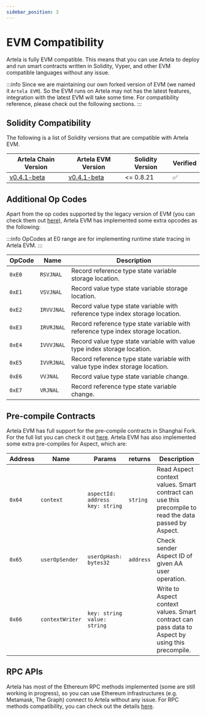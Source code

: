 ```yaml
---
sidebar_position: 3
---
```


# EVM Compatibility

Artela is fully EVM compatible. This means that you can use Artela to deploy and run smart contracts written in Solidity, Vyper, and other EVM compatible languages without any issue.

:::info 
Since we are maintaining our own forked version of EVM (we named it `Artela EVM`). So the EVM runs on Artela may not has the latest features, integration with the latest EVM will take some time. For compatibility reference, please check out the following sections.
:::

## Solidity Compatibility

The following is a list of Solidity versions that are compatible with Artela EVM.

| Artela Chain Version                                                             | Artela EVM Version                                                                   | Solidity Version | Verified |
|----------------------------------------------------------------------------------|--------------------------------------------------------------------------------------|------------------|----------|
| [v0.4.1-beta](https://github.com/artela-network/artela/releases/tag/v0.4.1-beta) | [v0.4.1-beta](https://github.com/artela-network/artela-evm/releases/tag/v0.4.1-beta) | <= 0.8.21        | ✅        |

## Additional Op Codes

Apart from the op codes supported by the legacy version of EVM (you can check them out [here](https://www.evm.codes/?fork=shanghai)), Artela EVM has implemented some extra opcodes as the following:

:::info 
OpCodes at E0 range are for implementing runtime state tracing in Artela EVM. 
:::

 | OpCode | Name       | Description                                                                      |
 |--------|------------|----------------------------------------------------------------------------------|
 | `0xE0` | `RSVJNAL`  | Record reference type state variable storage location.                           |
 | `0xE1` | `VSVJNAL`  | Record value type state variable storage location.                               |
 | `0xE2` | `IRVVJNAL` | Record value type state variable with reference type index storage location.     |
 | `0xE3` | `IRVRJNAL` | Record reference type state variable with reference type index storage location. |
 | `0xE4` | `IVVVJNAL` | Record value type state variable with value type index storage location.         |
 | `0xE5` | `IVVRJNAL` | Record reference type state variable with value type index storage location.     |
 | `0xE6` | `VVJNAL`   | Record value type state variable change.                                         |
 | `0xE7` | `VRJNAL`   | Record reference type state variable change.                                     |

## Pre-compile Contracts

Artela EVM has full support for the pre-compile contracts in Shanghai Fork. For the full list you can check it out [here](https://www.evm.codes/precompiled?fork=shanghai). Artela EVM has also implemented some extra pre-compiles for Aspect, which are:

| Address | Name            | Params                                  | returns   | Description                                                                                           |
|---------|-----------------|-----------------------------------------|-----------|-------------------------------------------------------------------------------------------------------|
| `0x64`  | `context`       | `aspectId: address` <br/> `key: string` | `string`  | Read Aspect context values. Smart contract can use this precompile to read the data passed by Aspect. |
| `0x65`  | `userOpSender`  | `userOpHash: bytes32`                   | `address` | Check sender Aspect ID of given AA user operation.                                                    |
| `0x66`  | `contextWriter` | `key: string` <br/> `value: string`     |           | Write to Aspect context values. Smart contract can pass data to Aspect by using this precompile.      |

## RPC APIs

Artela has most of the Ethereum RPC methods implemented (some are still working in progress), so you can use Ethereum infrastructures (e.g. Metamask, The Graph) connect to Artela without any issue. For RPC methods compatibility, you can check out the details [here](client/ethereum-json-rpc).

